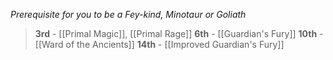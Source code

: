 *Prerequisite for you to be a Fey-kind, Minotaur or Goliath*

>**3rd** - [[Primal Magic]], [[Primal Rage]]
>**6th** - [[Guardian's Fury]]
>**10th** - [[Ward of the Ancients]]
>**14th** - [[Improved Guardian's Fury]]